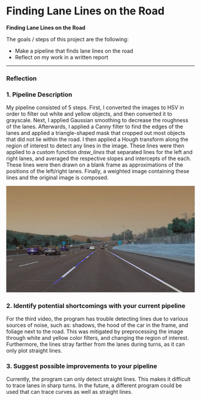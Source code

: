 # **Finding Lane Lines on the Road** 

**Finding Lane Lines on the Road**

The goals / steps of this project are the following:
* Make a pipeline that finds lane lines on the road
* Reflect on my work in a written report


[//]: # (Image References)

[image1]: ./examples/grayscale.jpg "Grayscale"

---

### Reflection

### 1. Pipeline Description

My pipeline consisted of 5 steps. First, I converted the images to HSV in order to filter out
white and yellow objects, and then converted it to grayscale. 
Next, I applied Gaussian smoothing to decrease the roughness of the lanes. 
Afterwards, I applied a Canny filter to find the edges of the lanes and applied a triangle-shaped mask that 
cropped out most objects that did not lie within the road. I then applied a Hough transform along the region 
of interest to detect any lines in the image. These lines were then applied to a custom function *draw_lines* 
that separated lines for the left and right lanes, and averaged the respective slopes and intercepts of the each.
These lines were then drawn on a blank frame as approximations of the positions of the left/right lanes. Finally,
a weighted image containing these lines and the original image is composed.

![alt text](out.png)


### 2. Identify potential shortcomings with your current pipeline

For the third video, the program has trouble detecting lines due to various sources of noise, 
such as: shadows, the hood of the car in the frame, and foliage next to the road. This was mitigated
by preprocessing the image through white and yellow color filters, and changing the region of interest.
Furthermore, the lines stray farther from the lanes during turns, as it can only plot straight lines. 


### 3. Suggest possible improvements to your pipeline

Currently, the program can only detect straight lines. This makes it difficult to trace lanes 
in sharp turns. In the future, a different program could be used that can trace curves as well
as straight lines. 
